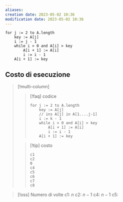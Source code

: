 ```yaml
---
aliases: 
creation date: 2023-05-02 10:36
modification date: 2023-05-02 10:36
---
```


```clike
for j := 2 to A.length
	key := A[j]
	i := j - 1
	while i > 0 and A[i] > key
		A[i + 1] := A[i]
		i := i - 1
	A[i + 1] := key
```

## Costo di esecuzione

> [!multi-column]
>
>>[!faq] codice
> > ```clike
> > for j := 2 to A.length
> > 	key := A[j]
> > 	// ins A[j] in A[1....j-1]
> > 	i := k - 1
> > 	while i > 0 and A[i] > key
> > 		A[i + 1] := A[i]
> > 		i := i - 1
> > 	A[i + 1] := key
> > ```
>
>>[!tip] costo 
>>```clike
>>c1 
>>c2 
>>0 
>>c4 
>>c5 
>>c6
>>c7
>>c8
>>```

>[!oss] Numero di volte
> c1: $n$
> c2: $n-1$
> c4: $n-1$
> c5: